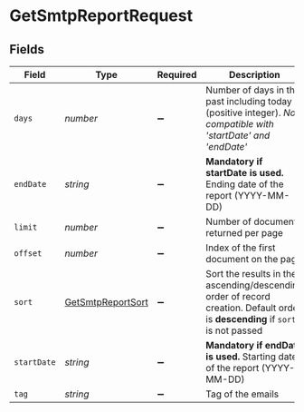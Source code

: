 # GetSmtpReportRequest


## Fields

| Field                                                                                                                          | Type                                                                                                                           | Required                                                                                                                       | Description                                                                                                                    |
| ------------------------------------------------------------------------------------------------------------------------------ | ------------------------------------------------------------------------------------------------------------------------------ | ------------------------------------------------------------------------------------------------------------------------------ | ------------------------------------------------------------------------------------------------------------------------------ |
| `days`                                                                                                                         | *number*                                                                                                                       | :heavy_minus_sign:                                                                                                             | Number of days in the past including today (positive integer). _Not compatible with 'startDate' and 'endDate'_<br/>            |
| `endDate`                                                                                                                      | *string*                                                                                                                       | :heavy_minus_sign:                                                                                                             | **Mandatory if startDate is used.** Ending date of the report (YYYY-MM-DD)<br/>                                                |
| `limit`                                                                                                                        | *number*                                                                                                                       | :heavy_minus_sign:                                                                                                             | Number of documents returned per page                                                                                          |
| `offset`                                                                                                                       | *number*                                                                                                                       | :heavy_minus_sign:                                                                                                             | Index of the first document on the page                                                                                        |
| `sort`                                                                                                                         | [GetSmtpReportSort](../../models/operations/getsmtpreportsort.md)                                                              | :heavy_minus_sign:                                                                                                             | Sort the results in the ascending/descending order of record creation. Default order is **descending** if `sort` is not passed |
| `startDate`                                                                                                                    | *string*                                                                                                                       | :heavy_minus_sign:                                                                                                             | **Mandatory if endDate is used.** Starting date of the report (YYYY-MM-DD)<br/>                                                |
| `tag`                                                                                                                          | *string*                                                                                                                       | :heavy_minus_sign:                                                                                                             | Tag of the emails                                                                                                              |